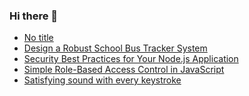 ### Hi there 👋
<!-- daily.dev BOOKMARKS:START -->
- [No title](https://app.daily.dev/posts/f47aXdOV1?utm_source=rss&utm_medium=bookmarks&utm_campaign=mBzS9yGu2kYgKY4tuhxYN)
- [Design a Robust School Bus Tracker System](https://app.daily.dev/posts/mO9EXXPAs?utm_source=rss&utm_medium=bookmarks&utm_campaign=mBzS9yGu2kYgKY4tuhxYN)
- [Security Best Practices for Your Node.js Application](https://app.daily.dev/posts/4mW7DGdL7?utm_source=rss&utm_medium=bookmarks&utm_campaign=mBzS9yGu2kYgKY4tuhxYN)
- [Simple Role-Based Access Control in JavaScript](https://app.daily.dev/posts/IRxufFUEt?utm_source=rss&utm_medium=bookmarks&utm_campaign=mBzS9yGu2kYgKY4tuhxYN)
- [Satisfying sound with every keystroke](https://app.daily.dev/posts/DDEmKdL5Y?utm_source=rss&utm_medium=bookmarks&utm_campaign=mBzS9yGu2kYgKY4tuhxYN)
<!-- daily.dev BOOKMARKS:END -->
<!--
**nirmal-patel-s/nirmal-patel-s** is a ✨ _special_ ✨ repository because its `README.md` (this file) appears on your GitHub profile.

Here are some ideas to get you started:

- 🔭 I’m currently working on ...
- 🌱 I’m currently learning ...
- 👯 I’m looking to collaborate on ...
- 🤔 I’m looking for help with ...
- 💬 Ask me about ...
- 📫 How to reach me: ...
- 😄 Pronouns: ...
- ⚡ Fun fact: ...
-->

